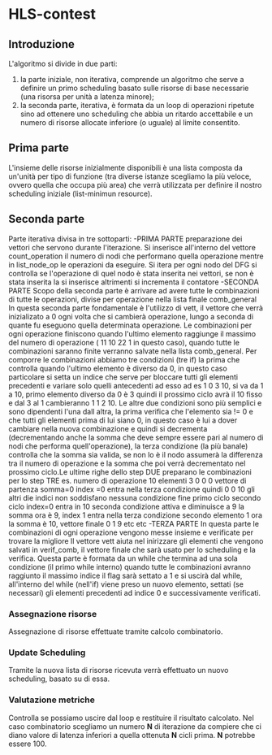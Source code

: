 # HLS-contest

## Introduzione

L'algoritmo si divide in due parti:

1) la parte iniziale, non iterativa, comprende un algoritmo che serve a definire un primo scheduling basato sulle risorse di base necessarie (una risorsa per unità a latenza minore);
2) la seconda parte, iterativa, è formata da un loop di operazioni ripetute sino ad ottenere uno scheduling che abbia un ritardo accettabile e un numero di risorse allocate inferiore (o uguale) al limite consentito.

## Prima parte

L'insieme delle risorse inizialmente disponibili è una lista composta da un'unità per tipo di funzione (tra diverse istanze scegliamo la più veloce, ovvero quella che occupa più area) che verrà utilizzata per definire il nostro scheduling iniziale (list-minimun resource).

## Seconda parte
Parte iterativa divisa in tre sottoparti:
-PRIMA PARTE preparazione dei vettori che servono durante l'iterazione. Si inserisce all'interno del vettore count_operation il numero di nodi che performano quella operazione mentre in list_node_op le operazioni da eseguire.
Si itera per ogni nodo del DFG si controlla se l'operazione di quel nodo è stata inserita nei vettori, se non è stata inserita la si inserisce altrimenti si incrementa il contatore
-SECONDA PARTE Scopo della seconda parte è arrivare ad avere tutte le combinazioni di tutte le operazioni, divise per operazione nella lista finale comb_general
In questa seconda parte fondamentale è l'utilizzo di vett, il vettore che verrà inizializato a 0 ogni volta che si cambierà operazione, lungo a seconda di quante fu eseguono quella determinata operazione.
Le combinazioni per ogni operazione finiscono quando l'ultimo elemento raggiunge il massimo del numero di operazione ( 11 10 22 1 in questo caso), quando tutte le combinazioni saranno finite verranno salvate nella lista comb_general.
Per comporre le combinazioni abbiamo tre condizioni (tre if) la prima che controlla quando l'ultimo elemento è diverso da 0, in questo caso particolare si setta un indice che serve per bloccare tutti gli elementi precedenti e variare solo quelli antecedenti ad esso ad es 1 0 3 10, si va da 1 a 10, primo elemento diverso da 0 è 3 quindi il prossimo ciclo avrà il 10 fisso e dal 3 al 1 cambieranno 1 1 2 10.
Le altre due condizioni sono più semplici e sono dipendenti l'una dall altra, la prima verifica che l'elemento sia != 0 e che tutti gli elementi prima di lui siano 0, in questo caso è lui a dover cambiare nella nuova combinazione e quindi si decrementa (decrementando anche la somma che deve sempre essere pari al numero di nodi che performa quell'operazione), la terza condizione (la più banale) controlla che la somma sia valida, se non lo è il nodo assumerà la differenza tra il numero di operazione e la somma che poi verrà decrementato nel prossimo ciclo.Le ultime righe dello step DUE preparano le combinazioni per lo step TRE
es. numero di operazione 10 elementi 3 0 0 0 vettore di partenza somma=0
 index =0 entra nella terza condizione quindi 0 0 10  gli altri die indici non soddisfano nessuna condizione fine primo ciclo
 secondo ciclo index=0 entra in 10 seconda condizione attiva e diminuisce a 9 la somma ora è 9, index 1 entra nella terza condizione secondo elemento 1 ora la somma è 10, vettore finale 0 1 9 etc etc
-TERZA PARTE 
In questa parte le combinazioni di ogni operazione vengono messe insieme e verificate per trovare la migliore
Il vettore vett aiuta nel inirizzare gli elementi che vengono salvati in verif_comb, il vettore finale che sarà usato per lo scheduling e la verifica. Questa parte è formata da un while che termina ad una sola condizione (il primo while interno) quando tutte le combinazioni avranno raggiunto il massimo indice il flag sarà settato a 1 e si uscirà dal while, all'interno del while (nell'if) viene preso un nuovo elemento, settati (se necessari) gli elementi precedenti ad indice 0 e successivamente verificati.
### Assegnazione risorse

Assegnazione di risorse effettuate tramite calcolo combinatorio.

### Update Scheduling

Tramite la nuova lista di risorse ricevuta verrà effettuato un nuovo scheduling, basato su di essa.

### Valutazione metriche

Controlla se possiamo uscire dal loop e restituire il risultato calcolato. Nel caso combinatorio scegliamo un numero **N** di iterazione da compiere che ci diano valore di latenza inferiori a quella ottenuta **N** cicli prima. **N** potrebbe essere 100.
